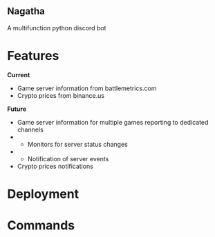 ## Nagatha
A multifunction python discord bot

# Features
**Current**
- Game server information from battlemetrics.com
- Crypto prices from binance.us

**Future**
- Game server information for multiple games reporting to dedicated channels
- - Monitors for server status changes
- - Notification of server events
- Crypto prices notifications

# Deployment



# Commands
